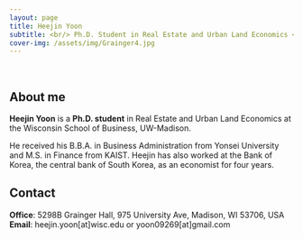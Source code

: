 ```yaml
---
layout: page
title: Heejin Yoon
subtitle: <br/> Ph.D. Student in Real Estate and Urban Land Economics <br/><br/> UW-Madison
cover-img: /assets/img/Grainger4.jpg
---
```


<br/>

## About me

**Heejin Yoon** is a **Ph.D. student** in Real Estate and Urban Land Economics at the Wisconsin School of Business, UW-Madison. 

He received his B.B.A. in Business Administration from Yonsei University and M.S. in Finance from KAIST. Heejin has also worked at the Bank of Korea, the central bank of South Korea, as an economist for four years.

## Contact

**Office**: 5298B Grainger Hall, 975 University Ave, Madison, WI 53706, USA <br/>
**Email**: heejin.yoon[at]wisc.edu or yoon09269[at]gmail.com
